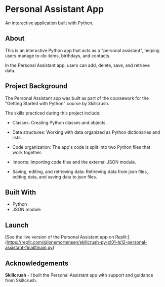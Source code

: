 # Personal Assistant App
An interactive application built with Python.

## About
This is an interactive Python app that acts as a "personal assistant", helping users manage to-do items, birthdays, and contacts. 

In the Personal Assistant app, users can add, delete, save, and retrieve data.   

## Project Background
The Personal Assistant app was built as part of the coursework for the "Getting Started with Python" course by Skillcrush. 

The skills practiced during this project include: 

- Classes: Creating Python classes and objects. 

- Data structures: Working with data organized as Python dictionaries and lists.  

- Code organization: The app's code is split into two Python files that work together. 

- Imports: Importing code files and the external JSON module.

- Saving, editing, and retrieving data: Retrieving data from json files, editing data, and saving data to json files. 

## Built With
- Python
- JSON module

## Launch
[See the live version of the Personal Assistant app on Replit:] (https://replit.com/@lonemortensen/skillcrush-py-cl01-ls12-personal-assistant-final#main.py)

## Acknowledgements

**Skillcrush** - I built the Personal Assistant app with support and guidance from Skillcrush. 